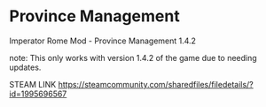 # Province Management

Imperator Rome Mod - Province Management 1.4.2

note: This only works with version 1.4.2 of the game due to needing updates.

STEAM LINK https://steamcommunity.com/sharedfiles/filedetails/?id=1995696567


